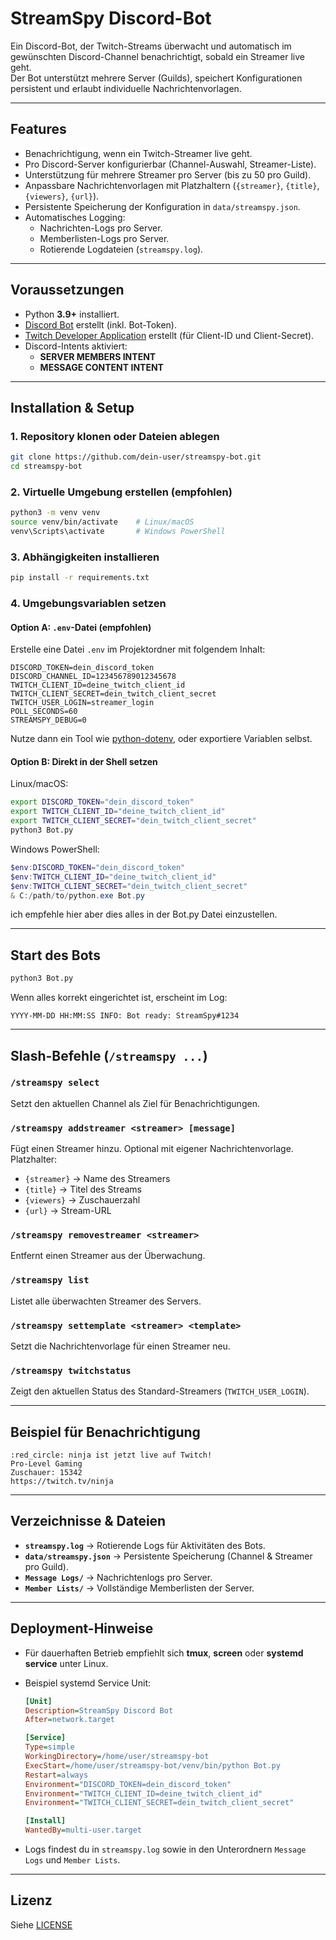 
# StreamSpy Discord-Bot

Ein Discord-Bot, der Twitch-Streams überwacht und automatisch im gewünschten Discord-Channel benachrichtigt, sobald ein Streamer live geht.  
Der Bot unterstützt mehrere Server (Guilds), speichert Konfigurationen persistent und erlaubt individuelle Nachrichtenvorlagen.

---

## Features

- Benachrichtigung, wenn ein Twitch-Streamer live geht.
- Pro Discord-Server konfigurierbar (Channel-Auswahl, Streamer-Liste).
- Unterstützung für mehrere Streamer pro Server (bis zu 50 pro Guild).
- Anpassbare Nachrichtenvorlagen mit Platzhaltern (`{streamer}`, `{title}`, `{viewers}`, `{url}`).
- Persistente Speicherung der Konfiguration in `data/streamspy.json`.
- Automatisches Logging:
  - Nachrichten-Logs pro Server.
  - Memberlisten-Logs pro Server.
  - Rotierende Logdateien (`streamspy.log`).

---

## Voraussetzungen

- Python **3.9+** installiert.
- [Discord Bot](https://discord.com/developers/applications) erstellt (inkl. Bot-Token).
- [Twitch Developer Application](https://dev.twitch.tv/console/apps) erstellt (für Client-ID und Client-Secret).
- Discord-Intents aktiviert:
  - **SERVER MEMBERS INTENT**
  - **MESSAGE CONTENT INTENT**

---

## Installation & Setup

### 1. Repository klonen oder Dateien ablegen
```bash
git clone https://github.com/dein-user/streamspy-bot.git
cd streamspy-bot
````

### 2. Virtuelle Umgebung erstellen (empfohlen)

```bash
python3 -m venv venv
source venv/bin/activate    # Linux/macOS
venv\Scripts\activate       # Windows PowerShell
```

### 3. Abhängigkeiten installieren

```bash
pip install -r requirements.txt
```

### 4. Umgebungsvariablen setzen

#### Option A: `.env`-Datei (empfohlen)

Erstelle eine Datei `.env` im Projektordner mit folgendem Inhalt:

```env
DISCORD_TOKEN=dein_discord_token
DISCORD_CHANNEL_ID=123456789012345678
TWITCH_CLIENT_ID=deine_twitch_client_id
TWITCH_CLIENT_SECRET=dein_twitch_client_secret
TWITCH_USER_LOGIN=streamer_login
POLL_SECONDS=60
STREAMSPY_DEBUG=0
```

Nutze dann ein Tool wie [python-dotenv](https://pypi.org/project/python-dotenv/), oder exportiere Variablen selbst.

#### Option B: Direkt in der Shell setzen

Linux/macOS:

```bash
export DISCORD_TOKEN="dein_discord_token"
export TWITCH_CLIENT_ID="deine_twitch_client_id"
export TWITCH_CLIENT_SECRET="dein_twitch_client_secret"
python3 Bot.py
```

Windows PowerShell:

```powershell
$env:DISCORD_TOKEN="dein_discord_token"
$env:TWITCH_CLIENT_ID="deine_twitch_client_id"
$env:TWITCH_CLIENT_SECRET="dein_twitch_client_secret"
& C:/path/to/python.exe Bot.py
```

ich empfehle hier aber dies alles in der Bot.py Datei einzustellen.

---

## Start des Bots

```bash
python3 Bot.py
```

Wenn alles korrekt eingerichtet ist, erscheint im Log:

```
YYYY-MM-DD HH:MM:SS INFO: Bot ready: StreamSpy#1234
```

---

## Slash-Befehle (`/streamspy ...`)

### `/streamspy select`

Setzt den aktuellen Channel als Ziel für Benachrichtigungen.

### `/streamspy addstreamer <streamer> [message]`

Fügt einen Streamer hinzu. Optional mit eigener Nachrichtenvorlage.
Platzhalter:

* `{streamer}` → Name des Streamers
* `{title}` → Titel des Streams
* `{viewers}` → Zuschauerzahl
* `{url}` → Stream-URL

### `/streamspy removestreamer <streamer>`

Entfernt einen Streamer aus der Überwachung.

### `/streamspy list`

Listet alle überwachten Streamer des Servers.

### `/streamspy settemplate <streamer> <template>`

Setzt die Nachrichtenvorlage für einen Streamer neu.

### `/streamspy twitchstatus`

Zeigt den aktuellen Status des Standard-Streamers (`TWITCH_USER_LOGIN`).

---

## Beispiel für Benachrichtigung

```text
:red_circle: ninja ist jetzt live auf Twitch!
Pro-Level Gaming
Zuschauer: 15342
https://twitch.tv/ninja
```

---

## Verzeichnisse & Dateien

* **`streamspy.log`** → Rotierende Logs für Aktivitäten des Bots.
* **`data/streamspy.json`** → Persistente Speicherung (Channel & Streamer pro Guild).
* **`Message Logs/`** → Nachrichtenlogs pro Server.
* **`Member Lists/`** → Vollständige Memberlisten der Server.

---

## Deployment-Hinweise

* Für dauerhaften Betrieb empfiehlt sich **tmux**, **screen** oder **systemd service** unter Linux.

* Beispiel systemd Service Unit:

  ```ini
  [Unit]
  Description=StreamSpy Discord Bot
  After=network.target

  [Service]
  Type=simple
  WorkingDirectory=/home/user/streamspy-bot
  ExecStart=/home/user/streamspy-bot/venv/bin/python Bot.py
  Restart=always
  Environment="DISCORD_TOKEN=dein_discord_token"
  Environment="TWITCH_CLIENT_ID=deine_twitch_client_id"
  Environment="TWITCH_CLIENT_SECRET=dein_twitch_client_secret"

  [Install]
  WantedBy=multi-user.target
  ```

* Logs findest du in `streamspy.log` sowie in den Unterordnern `Message Logs` und `Member Lists`.

---

## Lizenz

Siehe [LICENSE](LICENSE)

